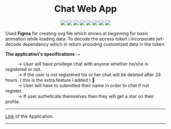 <h1 align="center">Chat Web App</h1>
<p align="center"><img src="https://img.shields.io/badge/Framework-React-blue"> <img src="https://img.shields.io/badge/Framework-Django-orange"> <img src="https://img.shields.io/badge/Framework-Django--Rest--Framwork-red"> <img src="https://img.shields.io/badge/-JavaScript-yellow"> <img src="https://img.shields.io/badge/-Python-orange"> <img src="https://img.shields.io/badge/-Figma-ff69b4"> <img src="https://img.shields.io/badge/-Jwt--Decode-brightgreen"> <img src="https://img.shields.io/badge/-PostgreSQL-red"></p>

Used <b>Figma</b> for creating svg file which shows at beginning for basic animation while loading data. To decode the access token i incorporate jwt-decode dependency which in return providing customized data in the token.

<b>The application's specifications</b> :~

&nbsp;   &nbsp;   &nbsp;   &nbsp;   &nbsp; -> User will have privilege chat with anyone whether he/she is registered or not.<br> 
&nbsp;   &nbsp;   &nbsp;   &nbsp;   &nbsp; -> If the user is not registered his or her chat will be deleted after 24 hours. ( this is the extra feature i added ) :no_entry_sign:<br>
&nbsp;   &nbsp;   &nbsp;   &nbsp;   &nbsp; -> User will have to submitted their name in order to chat if not register.<br> 
&nbsp;   &nbsp;   &nbsp;   &nbsp;   &nbsp; -> If user autheticate themselves then they will get a star on their profile.<br> 
<hr>
<a href="https://dudichatapp.herokuapp.com/">Link</a> of the Application.
<hr>


   
